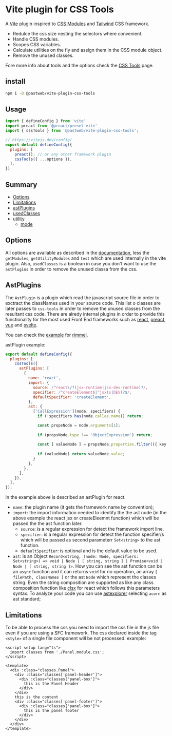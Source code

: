 # Vite plugin for CSS Tools
A [Vite] plugin inspired to [CSS Modules] and [Tailwind] CSS framework.

[vite]: https://github.com/vitejs/vite
[css modules]: https://github.com/css-modules/css-modules
[tailwind]: https://github.com/tailwindlabs/tailwindcss

* Redulce the css size nesting the selectors where convenient.
* Handle CSS modules.
* Scopes CSS variables.
* Calculate utilities on the fly and assign them in the CSS module object.
* Remove the unused classes.

Fore more info about tools and the options check the [CSS Tools](https://github.com/pastweb/css-tools) page.

## install
```bash
npm i -D @pastweb/vite-plugin-css-tools
```

## Usage
```js
import { defineConfig } from 'vite'
import preact from '@preact/preset-vite'
import { cssTools } from '@pastweb/vite-plugin-css-tools';

// https://vitejs.dev/config/
export default defineConfig({
  plugins: [
    preact(), // or any other framework plugin
    cssTools({ ...options }),
  ],
})
```
## Summary
* [Options](#options)  
* [Limitations](#limitations)
* [astPlugins](#astPlugins)
* [usedClasses](#usedClasses)
* [utility](#utility)
  * [mode](#mode)

## Options
All options are available as described in the [documentation](https://github.com/pastweb/css-tools), less the `getModules`, `getUtilityModules` and `test` which are used internally in the vite plugin.
Also, `usedClasses` is a boolean in case you don't want to use the `astPlugins` in order to remove the unused classa from the css.

## AstPlugins
The `AstPlugin` is a plugin which read the javascript source file in order to exctract the classNames used in your source code.
This list o classes are later passes to `css-tools` in order to remove the unused classes from the resultant css code.
There are alredy internal plugins in order to provide this functionality for the most used Front End frameworks such as [react](https://github.com/facebook/react), [preact](https://github.com/preactjs/preact), [vue](https://github.com/vuejs) and [svelte](https://github.com/sveltejs/svelte).

You can check the [example](https://github.com/pastweb/css-tools/tree/master/packages/vite/examples/rimmel) for [rimmel](https://github.com/ReactiveHTML/rimmel).

astPlugin example:
```js
export default defineConfig({
  plugins: [
    cssTools({
      astPlugins: [
        {
          name: 'react',
          import: {
            source: /^react\/?(jsx-runtime|jsx-dev-runtime)?/,
            specifier: /^createElement$|^jsx(s|DEV)?$/,
            defaultSpecifier: 'createElement',
          },
          ast: {
            ['CallExpression'](node, specifiers) {
              if (!specifiers.has(node.callee.name)) return;

              const propsNode = node.arguments[1];
              
              if (propsNode.type !== 'ObjectExpression') return;
  
              const [ valueNode ] = propsNode.properties.filter(({ key }) => key.name === 'className');
                
              if (valueNode) return valueNode.value;
            }
          },
        },
      ],
    }),
  ],
});
```
In the example above is described an astPlugin for react.
* `name`: the plugin name (it gets the framework name by convention);
* `import`: the import information needed to identify the the ast node (in the above example the react jsx or createEleemnt function) which will be passed the the ast function later.
  * `source`: is a regular expression for detect the framework import line.
  * `specifier`: is a regular expression for detect the function specifier/s which will be passed as second parameterr `Set<string>` to the ast function.
  * `defaultSpecifier`: is optional and is the default value to be used.
* `ast`: is an Object `Record<string, (node: Node, specifiers: Set<string>) => void | Node | [ string, string ] | Promise<void | Node | [ string, string ]>`.
How you can see the ast function can be an `async` function and it can returns `void` for no operation, an array `[ filePath, classNames ]` or the ast `Node` which represent the classes string.
Even the string composition are supported as like any class composition function like [clsx](https://github.com/lukeed/clsx) for react which follows this parameters syntax.
To analyze your code you can use [astexplorer](https://astexplorer.net/) selecting `acorn` as ast standard;

## Limitations
To be able to process the css you need to import the css file in the js file even if you are using a SFC framework.
The css declared inside the tag `<style>` of a single file component will be not processed.
example:

```vue
<script setup lang="ts">
  import classes from './Panel.module.css';
</script>

<template>
  <div :class="classes.Panel">
    <div :class="classes['panel-header']">
      <div :class="classes['panel-box']">
        this is the Panel Header
      </div>
    </div>
    this is the content
    <div :class="classes['panel-footer']">
      <div :class="classes['panel-box']">
        this is the panel footer
      </div>
    </div>
  </div>
</template>
```